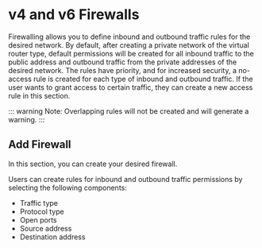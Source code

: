 # v4 and v6 Firewalls

Firewalling allows you to define inbound and outbound traffic rules for the desired network.
By default, after creating a private network of the virtual router type, default permissions will be created for all inbound traffic to the public address and outbound traffic from the private addresses of the desired network.
The rules have priority, and for increased security, a no-access rule is created for each type of inbound and outbound traffic. If the user wants to grant access to certain traffic, they can create a new access rule in this section.

::: warning Note:
Overlapping rules will not be created and will generate a warning.
:::


## Add Firewall
In this section, you can create your desired firewall.


<DarkModeImage
  dark-src="/images/guides/en/dark/networks/add-firewall.png"
  light-src="/images/guides/en/light/networks/add-firewall.png"
  alt="Image of adding firewall"
/>

Users can create rules for inbound and outbound traffic permissions by selecting the following components:
- Traffic type
- Protocol type
- Open ports
- Source address
- Destination address

<DarkModeImage
  dark-src="/images/guides/en/dark/networks/firewall-entry.png"
  light-src="/images/guides/en/light/networks/firewall-entry.png"
  alt="Image of firewall entry"
/>
